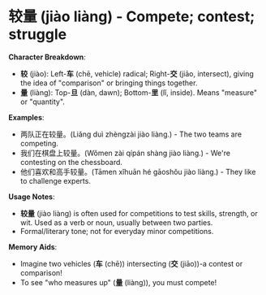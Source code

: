 # **较量 (jiào liàng) - Compete; contest; struggle**

**Character Breakdown**:  
- **较** (jiào): Left-**车** (chē, vehicle) radical; Right-**交** (jiāo, intersect), giving the idea of "comparison" or bringing things together.  
- **量** (liàng): Top-**旦** (dàn, dawn); Bottom-**里** (lǐ, inside). Means "measure" or "quantity".

**Examples**:  
- 两队正在较量。(Liǎng duì zhèngzài jiào liàng.) - The two teams are competing.  
- 我们在棋盘上较量。(Wǒmen zài qípán shàng jiào liàng.) - We're contesting on the chessboard.  
- 他们喜欢和高手较量。(Tāmen xǐhuān hé gāoshǒu jiào liàng.) - They like to challenge experts.

**Usage Notes**:  
- **较量** (jiào liàng) is often used for competitions to test skills, strength, or wit. Used as a verb or noun, usually between two parties.  
- Formal/literary tone; not for everyday minor competitions.

**Memory Aids**:  
- Imagine two vehicles (**车** (chē)) intersecting (**交** (jiāo))-a contest or comparison!  
- To see "who measures up" (**量** (liàng)), you must compete!